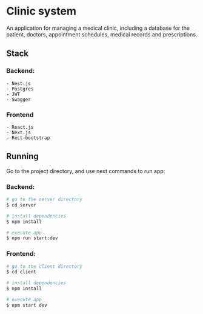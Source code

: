 # Clinic system
An application for managing a medical clinic, including a database for the patient, doctors, appointment schedules, medical records and prescriptions.

## Stack
### Backend:
    - Nest.js
    - Postgres
    - JWT
    - Swagger
### Frontend
    - React.js
    - Next.js
    - Rect-bootstrap

## Running
Go to the project directory, and use next commands to run app:

### Backend:
```bash
# go to the server directory
$ cd server

# install dependencies
$ npm install

# execute app
$ npm run start:dev
```

### Frontend:
```bash
# go to the client directory
$ cd client

# install dependencies
$ npm install

# execute app
$ npm start dev
```